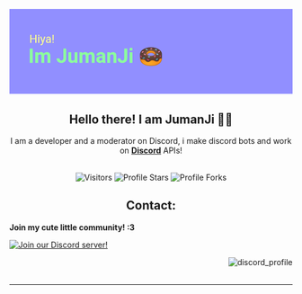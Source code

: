 ![banner](header.png)

<h2 align="center">
    Hello there! I am <strong>JumanJi</strong> 👋🏻
</h2>
<p align="center">
    I am a developer and a moderator on Discord, i make discord bots and work on <strong> <a href="https://discord.com">Discord</a></strong> APIs!
<br>
<br>

   <p align="center">
<img src="https://komarev.com/ghpvc/?username=JumanJionGitHub&label=Profile%20Views&color=ff69b4&style=flat&label=Visitors" alt="Visitors">
        <img src="https://img.shields.io/badge/dynamic/json?&label=Total%20Stars&color=ff69b4&style=flat&style=for-the-badge&query=%24.stars&url=https://api.github-star-counter.workers.dev/user/JumanJionGitHub" alt="Profile Stars"></a>
        <img src="https://img.shields.io/badge/dynamic/json?&label=Total%20Forks&color=ff69b4&style=flat&style=for-the-badge&query=%24.forks&url=https://api.github-star-counter.workers.dev/user/JumanJionGitHub" alt="Profile Forks"></a>
    </p>

<h2 align="center">
Contact:
</h2>

**Join my cute little community! :3**

[![Join our Discord server!](https://invidget.switchblade.xyz/fjAhHH6CFh)](http://discord.gg/fjAhHH6CFh)

<a href="https://discord.com/users/878264909014663218" target="_blank">
    <img src="https://discord.c99.nl/widget/theme-4/878264909014663218.png" alt="discord_profile" align="right"/>
</a>
<br>
<br>

---
